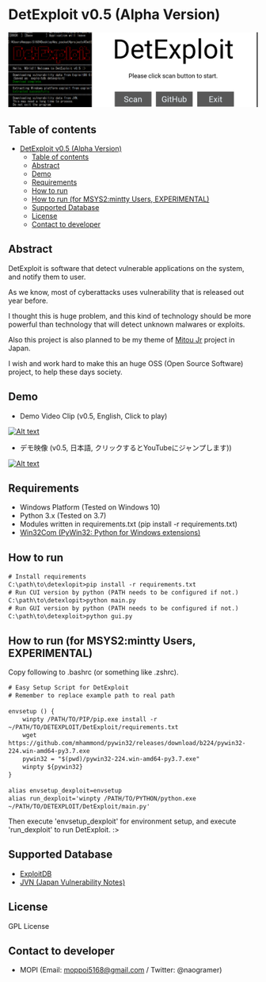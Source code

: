 # DetExploit v0.5 (Alpha Version)

![ScreenShot1](sshot.png)

## Table of contents

<!-- TOC -->

- [DetExploit v0.5 (Alpha Version)](#detexploit-v05-alpha-version)
    - [Table of contents](#table-of-contents)
    - [Abstract](#abstract)
    - [Demo](#demo)
    - [Requirements](#requirements)
    - [How to run](#how-to-run)
    - [How to run (for MSYS2:mintty Users, EXPERIMENTAL)](#how-to-run-for-msys2mintty-users-experimental)
    - [Supported Database](#supported-database)
    - [License](#license)
    - [Contact to developer](#contact-to-developer)

<!-- /TOC -->

## Abstract

DetExploit is software that detect vulnerable applications on the system, and notify them to user.

As we know, most of cyberattacks uses vulnerability that is released out year before.

I thought this is huge problem, and this kind of technology should be more powerful than technology that will detect unknown malwares or exploits.

Also this project is also planned to be my theme of [Mitou Jr](https://jr.mitou.org/) project in Japan.

I wish and work hard to make this an huge OSS (Open Source Software) project, to help these days society.

## Demo

+ Demo Video Clip (v0.5, English, Click to play)

[![Alt text](https://img.youtube.com/vi/VBev9dtGtEM/0.jpg)](https://www.youtube.com/watch?v=VBev9dtGtEM)

+ デモ映像 (v0.5, 日本語, クリックするとYouTubeにジャンプします))

[![Alt text](https://img.youtube.com/vi/aIMhaA_ysUY/0.jpg)](https://www.youtube.com/watch?v=aIMhaA_ysUY)

## Requirements

+ Windows Platform (Tested on Windows 10)
+ Python 3.x (Tested on 3.7)
+ Modules written in requirements.txt (pip install -r requirements.txt)
+ [Win32Com (PyWin32: Python for Windows extensions)](https://github.com/mhammond/pywin32/releases)

## How to run

```
# Install requirements
C:\path\to\detexlopit>pip install -r requirements.txt
# Run CUI version by python (PATH needs to be configured if not.)
C:\path\to\detexlopit>python main.py
# Run GUI version by python (PATH needs to be configured if not.)
C:\path\to\detexploit>python gui.py
```

## How to run (for MSYS2:mintty Users, EXPERIMENTAL)

Copy following to .bashrc (or something like .zshrc).

```
# Easy Setup Script for DetExploit
# Remember to replace example path to real path

envsetup () {
    winpty /PATH/TO/PIP/pip.exe install -r ~/PATH/TO/DETEXPLOIT/DetExploit/requirements.txt
    wget https://github.com/mhammond/pywin32/releases/download/b224/pywin32-224.win-amd64-py3.7.exe
    pywin32 = "$(pwd)/pywin32-224.win-amd64-py3.7.exe"
    winpty ${pywin32}
}

alias envsetup_dexploit=envsetup
alias run_dexploit='winpty /PATH/TO/PYTHON/python.exe ~/PATH/TO/DETEXPLOIT/DetExploit/main.py'
```

Then execute 'envsetup_dexploit' for environment setup, and execute 'run_dexploit' to run DetExploit. :>

## Supported Database

+ [ExploitDB](exploit-db.com/)
+ [JVN (Japan Vulnerability Notes)](https://jvn.jp/)

## License

GPL License

## Contact to developer

+ MOPI (Email: moppoi5168@gmail.com / Twitter: @naogramer)

